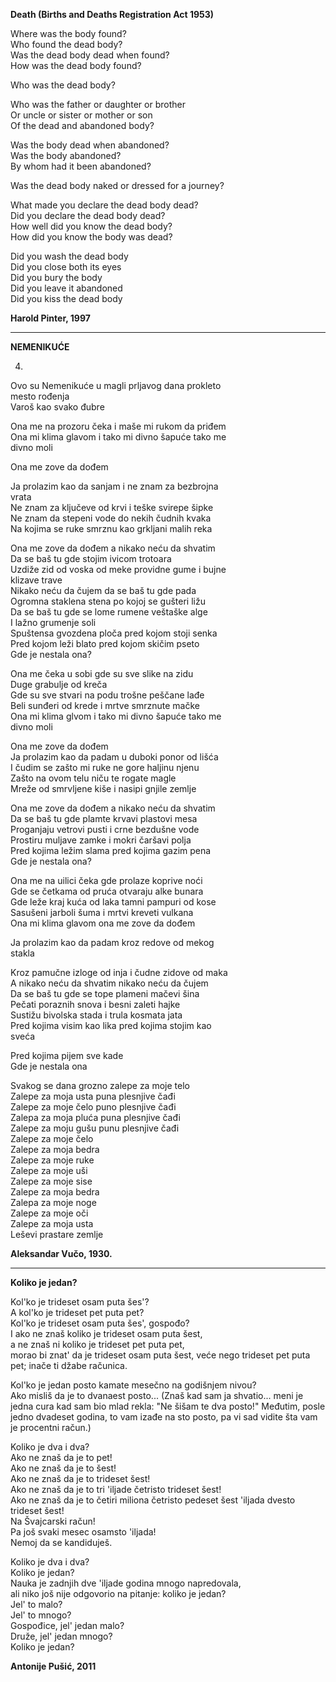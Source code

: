 **Death (Births and Deaths Registration Act 1953)**  
 
Where was the body found?  
Who found the dead body?  
Was the dead body dead when found?  
How was the dead body found?  
  
Who was the dead body?  

Who was the father or daughter or brother  
Or uncle or sister or mother or son  
Of the dead and abandoned body?  
 
Was the body dead when abandoned?  
Was the body abandoned?  
By whom had it been abandoned?  
  
Was the dead body naked or dressed for a journey?  

What made you declare the dead body dead?  
Did you declare the dead body dead?  
How well did you know the dead body?  
How did you know the body was dead?  
 
Did you wash the dead body  
Did you close both its eyes  
Did you bury the body  
Did you leave it abandoned  
Did you kiss the dead body  
 
**Harold Pinter, 1997**

---

**NEMENIKUĆE**

4.  

Ovo su Nemenikuće u magli prljavog dana prokleto  
mesto rođenja  
Varoš kao svako đubre  

Ona me na prozoru čeka i maše mi rukom da priđem  
Ona mi klima glavom i tako mi divno šapuće tako me  
divno moli  
  
Ona me zove da dođem  
  
Ja prolazim kao da sanjam i ne znam za bezbrojna  
vrata  
Ne znam za ključeve od krvi i teške svirepe šipke  
Ne znam da stepeni vode do nekih čudnih kvaka  
Na kojima se ruke smrznu kao grkljani malih reka  
  
Ona me zove da dođem a nikako neću da shvatim  
Da se baš tu gde stojim ivicom trotoara  
Uzdiže zid od voska od meke providne gume i bujne  
klizave trave  
Nikako neću da čujem da se baš tu gde pada  
Ogromna staklena stena po kojoj se gušteri ližu  
Da se baš tu gde se lome rumene veštaške alge  
I lažno grumenje soli  
Spuštensa gvozdena ploča pred kojom stoji senka  
Pred kojom leži blato pred kojom skičim pseto  
Gde je nestala ona?  
  
Ona me čeka u sobi gde su sve slike na zidu   
Duge grabulje od kreča  
Gde su sve stvari na podu trošne peščane lađe  
Beli sunđeri od krede i mrtve smrznute mačke  
Ona mi klima glvom i tako mi divno šapuće tako me  
divno moli  
  
Ona me zove da dođem  
Ja prolazim kao da padam u duboki ponor od lišća  
I čudim se zašto mi ruke ne gore haljinu njenu  
Zašto na ovom telu niču te rogate magle  
Mreže od smrvljene kiše i nasipi gnjile zemlje  
  
Ona me zove da dođem a nikako neću da shvatim  
Da se baš tu gde plamte krvavi plastovi mesa  
Proganjaju vetrovi pusti i crne bezdušne vode  
Prostiru muljave zamke i mokri čaršavi polja  
Pred kojima ležim slama pred kojima gazim pena  
Gde je nestala ona?  
  
Ona me na uilici čeka gde prolaze koprive noći  
Gde se četkama od pruća otvaraju alke bunara  
Gde leže kraj kuća od laka tamni pampuri od kose  
Sasušeni jarboli šuma i mrtvi kreveti vulkana  
Ona mi klima glavom ona me zove da dođem  
  
Ja prolazim kao da padam kroz redove od mekog  
stakla  
  
Kroz pamučne izloge od inja i čudne zidove od maka  
A nikako neću da shvatim nikako neću da čujem  
Da se baš tu gde se tope plameni mačevi šina  
Pečati poraznih snova i besni zaleti hajke  
Sustižu bivolska stada i trula kosmata jata  
Pred kojima visim kao lika pred kojima stojim kao  
sveća  
  
Pred kojima pijem sve kade  
Gde je nestala ona  
  
Svakog se dana grozno zalepe za moje telo  
Zalepe za moja usta puna plesnjive čađi  
Zalepe za moje čelo puno plesnjive čađi  
Zalepa za moja pluća puna plesnjive čađi  
Zalepe za moju gušu punu plesnjive čađi  
Zalepe za moje čelo  
Zalepe za moja bedra  
Zalepe za moje ruke  
Zalepe za moje uši  
Zalepe za moje sise  
Zalepe za moja bedra  
Zalepa za moje noge  
Zalepe za moje oči  
Zalepe za moja usta  
Leševi prastare zemlje  
  
**Aleksandar Vučo, 1930.**  

---

**Koliko je jedan?**
  
Kol'ko je trideset osam puta šes'?  
A kol'ko je trideset pet puta pet?  
Kol'ko je trideset osam puta šes', gospođo?  
I ako ne znaš koliko je trideset osam puta šest,  
a ne znaš ni koliko je trideset pet puta pet,  
morao bi znat' da je trideset osam puta šest,
veće nego trideset pet puta pet;
inače ti džabe računica.  

Kol'ko je jedan posto kamate mesečno na godišnjem nivou?  
Ako misliš da je to dvanaest posto...
(Znaš kad sam ja shvatio...
meni je jedna cura kad sam bio mlad rekla:
"Ne šišam te dva posto!"
Međutim, posle jedno dvadeset godina,
to vam izađe na sto posto,
pa vi sad vidite šta vam je procentni račun.)

Koliko je dva i dva?  
Ako ne znaš da je to pet!  
Ako ne znaš da je to šest!  
Ako ne znaš da je to trideset šest!  
Ako ne znaš da je to tri 'iljade četristo trideset šest!  
Ako ne znaš da je to četiri miliona četristo pedeset šest 'iljada dvesto trideset šest!  
Na Švajcarski račun!  
Pa još svaki mesec osamsto 'iljada!  
Nemoj da se kandiduješ.

Koliko je dva i dva?  
Koliko je jedan?  
Nauka je zadnjih dve 'iljade godina mnogo napredovala,  
ali niko još nije odgovorio na pitanje:
koliko je jedan?  
Jel' to malo?  
Jel' to mnogo?  
Gospođice, jel' jedan malo?  
Druže, jel' jedan mnogo?  
Koliko je jedan?  

**Antonije Pušić, 2011**
